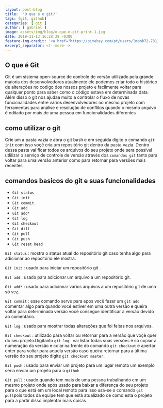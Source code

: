```yaml
---
layout: post-blog
title:  'O que é o git?'
tags: [git, github]
categories: [ git ]
author: [ gabriel ]
image: assets/img/blog/o-que-e-git-print-1.jpg
date: 2019-11-13 16:28:39 -0300
feature-img-credit: '<a href="https://pixabay.com/pt/users/lmonk72-731125/" target="_blank">Lmonk72</a>'
excerpt_separator: <!--more-->
---
```


## O que é Git

Git é um sistema open-source de controle de versão utilizado pela grande maioria dos desenvolvedores atualmente ele podemos criar todo o histórico de alterações no codigo dos nossos projeto e facilmente voltar para qualquer ponto para saber como o código estava em determinada data.
Além disso o git nos ajudaa muito a controlar o fluxo de novas funcionalidades entre vários desenvolvedores no mesmo projeto com ferramentas para análise e resolução de conflitos quando o mesmo arquivo é editado por mais de uma pessoa em funcionalidades diferentes

## como utilizar o git
Crie um a pasta vazia e abra o git bash e em seguida digite o comando `git init` com isso voçê cria um repositório git dentro da pasta vazia .Dentro dessa pasta vai ficar todos os arquivos do seu projeto onde sera possível utlilizar o serviço de controle de versão através dos `comandos git` tanto para voltar para uma versão anterior como para retornar para versões mais recentes

## comandos basicos do git e suas funcionalidades
- `Git status` 
- `Git init`
- `Git commit` 
- `Git add`
- `Git add*`
- `Git log`
- `Git checkout `
- `Git diff`
- `Git pull`
- `Git push`
- `Git reset head`


`Git status` : mostra o status atual do repositório git caso tenha algo para adicionar ao repositório ele mostra.

`Git init` : usado para iniciar um repositório git .

`Git add` :  usado para adicionar um arquivo a um repositório git.

`Git add*` : usado para adicionar vários arquivos a um repositório git de uma só vez.

`Git commit` : esse comando serve para  apos você fazer um `git add` comentar algo para quando você estiver em uma outra versão e queira voltar para determinada versão você consegue identificar a versão devido ao comentário.

`Git log` : usado para mostrar todas alterações que foi feitas nos arquivos.

`Git checkout` : utilizado para voltar ou retornar para a versão que voçê quer do seu projeto.Digitanto `git log ` vai listar todas suas versões é só copiar a numeração da versão e colar na frente do comando `git checkout` e apertar enter para voltar para aquela versão caso queira retornar para a última versão do seu projeto digite `git checkout master`.

`Git push` : usado para enviar um projeto para um lugar remoto um exemplo seria enviar um projeto para o `github`

`Git pull` : usado quando tem mais de uma pessoa trabalhando em um mesmo projeto onde após  usado para baixar a diferença do seu projeto para o que está em um local remoto para isso usa-se o comando `git pull`pois todos da equipe tem que está atualizado de como esta o projeto para a partir  disso implentar mais coisas










